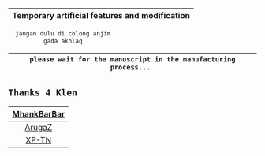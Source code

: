 | Temporary artificial features and modification |
| :-: |

```bash
  jangan dulu di colong anjim
          gada akhlaq
```

| ```please wait for the manuscript in the manufacturing process... ``` |
| :-: |

## ``Thanks 4 Klen``

| [MhankBarBar](https://github.com/MhankBarBar) |
| :-: |
| [ArugaZ](https://github.com/ArugaZ) |
| [XP-TN](https://github.com/XP-TN) |

